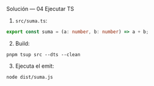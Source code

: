 Solución — 04 Ejecutar TS

1) `src/suma.ts`:
```ts
export const suma = (a: number, b: number) => a + b;
```
2) Build:
```
pnpm tsup src --dts --clean
```
3) Ejecuta el emit:
```
node dist/suma.js
```
